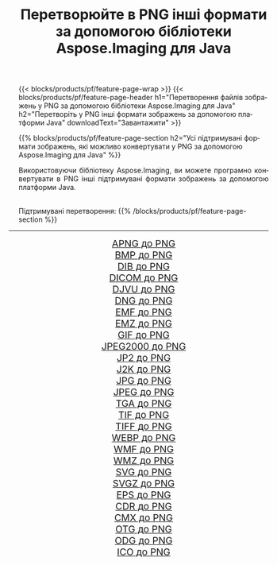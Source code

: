 ﻿---
title: Перетворюйте в PNG інші формати за допомогою бібліотеки Aspose.Imaging для Java 
weight: 3920
url: /uk/java/conversion/to/png 
lang: uk
langdirlevel: 2
locales: zh-hans,ja,it,ru,de,es,fr,nl,id,lt,pl,pt,vi,tr,ko,zh-hant,ar,hi,th,sv,cs,uk,he
description: За допомогою Aspose.Imaging ви можете конвертувати в PNG інші формати за допомогою Java
---

{{< blocks/products/pf/feature-page-wrap >}}
{{< blocks/products/pf/feature-page-header h1="Перетворення файлів зображень у PNG за допомогою бібліотеки Aspose.Imaging для Java" h2="Перетворіть у PNG інші формати зображень за допомогою платформи Java" downloadText="Завантажити" >}}


{{% blocks/products/pf/feature-page-section  h2="Усі підтримувані формати зображень, якi можливо конвертувати у PNG за допомогою Aspose.Imaging для Java" %}}
<p align=justify>Використовуючи бібліотеку Aspose.Imaging, ви можете програмно конвертувати в PNG інші підтримувані формати зображень за допомогою платформи Java.</p>
<br/>
Підтримувані перетворення:
{{% /blocks/products/pf/feature-page-section %}}
<div class="container-fluid productfamilypage bg-gray">
    <div class="convertypes bg-gray agp-content section">
        <div class="container">
		<hr style="margin-left:-20px;"/>
		<div class="row other-converters" style="gap: 10px;font-size: 19px;text-align:center;">
		    <div class='col-md-2 other-converter remove-lp remove-rp'><a href="/imaging/uk/java/conversion/apng-to-png" style="padding:15px;">APNG до PNG</a></div>
<div class='col-md-2 other-converter remove-lp remove-rp'><a href="/imaging/uk/java/conversion/bmp-to-png" style="padding:15px;">BMP до PNG</a></div>
<div class='col-md-2 other-converter remove-lp remove-rp'><a href="/imaging/uk/java/conversion/dib-to-png" style="padding:15px;">DIB до PNG</a></div>
<div class='col-md-2 other-converter remove-lp remove-rp'><a href="/imaging/uk/java/conversion/dicom-to-png" style="padding:15px;">DICOM до PNG</a></div>
<div class='col-md-2 other-converter remove-lp remove-rp'><a href="/imaging/uk/java/conversion/djvu-to-png" style="padding:15px;">DJVU до PNG</a></div>
<div class='col-md-2 other-converter remove-lp remove-rp'><a href="/imaging/uk/java/conversion/dng-to-png" style="padding:15px;">DNG до PNG</a></div>
<div class='col-md-2 other-converter remove-lp remove-rp'><a href="/imaging/uk/java/conversion/emf-to-png" style="padding:15px;">EMF до PNG</a></div>
<div class='col-md-2 other-converter remove-lp remove-rp'><a href="/imaging/uk/java/conversion/emz-to-png" style="padding:15px;">EMZ до PNG</a></div>
<div class='col-md-2 other-converter remove-lp remove-rp'><a href="/imaging/uk/java/conversion/gif-to-png" style="padding:15px;">GIF до PNG</a></div>
<div class='col-md-2 other-converter remove-lp remove-rp'><a href="/imaging/uk/java/conversion/jpeg2000-to-png" style="padding:15px;">JPEG2000 до PNG</a></div>
<div class='col-md-2 other-converter remove-lp remove-rp'><a href="/imaging/uk/java/conversion/jp2-to-png" style="padding:15px;">JP2 до PNG</a></div>
<div class='col-md-2 other-converter remove-lp remove-rp'><a href="/imaging/uk/java/conversion/j2k-to-png" style="padding:15px;">J2K до PNG</a></div>
<div class='col-md-2 other-converter remove-lp remove-rp'><a href="/imaging/uk/java/conversion/jpg-to-png" style="padding:15px;">JPG до PNG</a></div>
<div class='col-md-2 other-converter remove-lp remove-rp'><a href="/imaging/uk/java/conversion/jpeg-to-png" style="padding:15px;">JPEG до PNG</a></div>
<div class='col-md-2 other-converter remove-lp remove-rp'><a href="/imaging/uk/java/conversion/tga-to-png" style="padding:15px;">TGA до PNG</a></div>
<div class='col-md-2 other-converter remove-lp remove-rp'><a href="/imaging/uk/java/conversion/tif-to-png" style="padding:15px;">TIF до PNG</a></div>
<div class='col-md-2 other-converter remove-lp remove-rp'><a href="/imaging/uk/java/conversion/tiff-to-png" style="padding:15px;">TIFF до PNG</a></div>
<div class='col-md-2 other-converter remove-lp remove-rp'><a href="/imaging/uk/java/conversion/webp-to-png" style="padding:15px;">WEBP до PNG</a></div>
<div class='col-md-2 other-converter remove-lp remove-rp'><a href="/imaging/uk/java/conversion/wmf-to-png" style="padding:15px;">WMF до PNG</a></div>
<div class='col-md-2 other-converter remove-lp remove-rp'><a href="/imaging/uk/java/conversion/wmz-to-png" style="padding:15px;">WMZ до PNG</a></div>
<div class='col-md-2 other-converter remove-lp remove-rp'><a href="/imaging/uk/java/conversion/svg-to-png" style="padding:15px;">SVG до PNG</a></div>
<div class='col-md-2 other-converter remove-lp remove-rp'><a href="/imaging/uk/java/conversion/svgz-to-png" style="padding:15px;">SVGZ до PNG</a></div>
<div class='col-md-2 other-converter remove-lp remove-rp'><a href="/imaging/uk/java/conversion/eps-to-png" style="padding:15px;">EPS до PNG</a></div>
<div class='col-md-2 other-converter remove-lp remove-rp'><a href="/imaging/uk/java/conversion/cdr-to-png" style="padding:15px;">CDR до PNG</a></div>
<div class='col-md-2 other-converter remove-lp remove-rp'><a href="/imaging/uk/java/conversion/cmx-to-png" style="padding:15px;">CMX до PNG</a></div>
<div class='col-md-2 other-converter remove-lp remove-rp'><a href="/imaging/uk/java/conversion/otg-to-png" style="padding:15px;">OTG до PNG</a></div>
<div class='col-md-2 other-converter remove-lp remove-rp'><a href="/imaging/uk/java/conversion/odg-to-png" style="padding:15px;">ODG до PNG</a></div>
<div class='col-md-2 other-converter remove-lp remove-rp'><a href="/imaging/uk/java/conversion/ico-to-png" style="padding:15px;">ICO до PNG</a></div>
                </div>
        </div>
    </div>
</div>
<br/>


